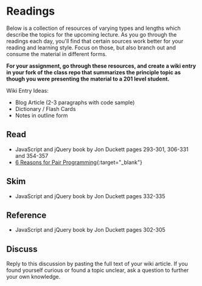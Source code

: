 # Readings

Below is a collection of resources of varying types and lengths which describe the topics for the upcoming lecture.  As you go through the readings each day, you'll find that certain sources work better for your reading and learning style. Focus on those, but also branch out and consume the material in different forms.

**For your assignment, go through these resources, and create a wiki entry in your fork of the class repo that summarizes the principle topic as though you were presenting the material to a 201 level student.**

Wiki Entry Ideas:
* Blog Article (2-3 paragraphs with code sample)
* Dictionary / Flash Cards
* Notes in outline form

## Read
- JavaScript and jQuery book by Jon Duckett pages 293-301, 306-331 and 354-357
- [6 Reasons for Pair Programming](https://www.codefellows.org/blog/6-reasons-for-pair-programming/){:target="_blank"}

## Skim
- JavaScript and jQuery book by Jon Duckett pages 332-335 

## Reference
- JavaScript and jQuery book by Jon Duckett pages 302-305 

## Discuss

Reply to this discussion by pasting the full text of your wiki article. If you found yourself curious or found a topic unclear, ask a question to further your own knowledge.